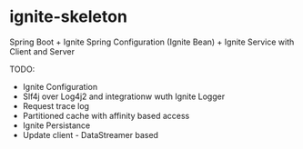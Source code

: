 # ignite-skeleton

Spring Boot + Ignite Spring Configuration (Ignite Bean) + Ignite Service with Client and Server

TODO:
* Ignite Configuration
* Slf4j over Log4j2 and integrationw wuth Ignite Logger
* Request trace log 
* Partitioned cache with affinity based access 
* Ignite Persistance 
* Update client - DataStreamer based 
